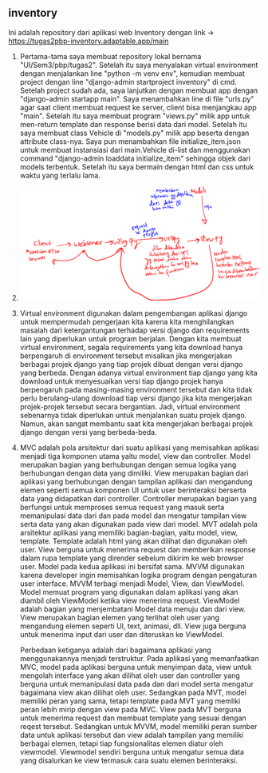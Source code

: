 inventory
---
Ini adalah repository dari aplikasi web Inventory dengan link -> https://tugas2pbp-inventory.adaptable.app/main
1. Pertama-tama saya membuat repository lokal bernama "UI/Sem3/pbp/tugas2".
   Setelah itu saya menyalakan virtual environment dengan menjalankan line "python -m venv env", kemudian membuat project dengan line
   "django-admin startproject inventory" di cmd. Setelah project sudah ada, saya lanjutkan dengan membuat app dengan "django-admin startapp main". Saya menambahkan line di file "urls.py" agar saat
   client membuat request ke server, client bisa menjangkau app "main". Setelah itu saya membuat program "views.py" milik app untuk men-return template dan response berisi data dari model. Setelah itu
   saya membuat class Vehicle di "models.py" milik app beserta dengan attribute class-nya.
   Saya pun menambahkan file initialize_item.json untuk membuat instansiasi dari main.Vehicle di-list dan menggunakan command "django-admin loaddata initialize_item" sehingga objek dari models
   terbentuk.
   Setelah itu saya bermain dengan html dan css untuk waktu yang terlalu lama.
3. ![Bagan Penjelasan request response](BaganTugas2.PNG)
4. Virtual environment digunakan dalam pengembangan aplikasi django untuk mempermudah pengerjaan kita karena kita menghilangkan masalah dari ketergantungan terhadap versi django dan requirements lain
   yang diperlukan untuk program berjalan. Dengan kita membuat virtual environment, segala requirements yang kita download hanya berpengaruh di environment tersebut misalkan jika mengerjakan berbagai
   projek django yang tiap projek dibuat dengan versi django yang berbeda. Dengan adanya virtual environment tiap django yang kita download untuk menyesuaikan versi tiap django projek hanya
   berpengaruh pada masing-masing environment tersebut dan kita tidak perlu berulang-ulang download tiap versi django jika kita mengerjakan projek-projek tersebut secara bergantian. Jadi, virtual
   environment sebenarnya tidak diperlukan untuk menjalankan suatu projek django. Namun, akan sangat membantu saat kita mengerjakan berbagai projek django dengan versi yang berbeda-beda.

5. MVC adalah pola arsitektur dari suatu aplikasi yang memisahkan aplikasi menjadi tiga komponen utama yaitu model, view dan controller.
   Model merupakan bagian yang berhubungan dengan semua logika yang berhubungan dengan data yang dimiliki.
   View merupakan bagian dari aplikasi yang berhubungan dengan tampilan aplikasi dan mengandung elemen seperti semua komponen UI untuk user berinteraksi berserta data yang didapatkan dari controller.
   Controller merupakan bagian yang berfungsi untuk memproses semua request yang masuk serta memanipulasi data dari dan pada model dan mengatur tampilan view serta data yang akan digunakan pada view
   dari model.
   MVT adalah pola arsitektur aplikasi yang memiliki bagian-bagian, yaitu model, view, template.
   Template adalah html yang akan dilihat dan digunakan oleh user. View berguna untuk menerima request dan memberikan response dalam rupa template yang dirender sebelum dikirim ke web browser user.
   Model pada kedua aplikasi ini bersifat sama.
   MVVM digunakan karena developer ingin memisahkan logika program dengan pengaturan user interface. MVVM terbagi menjadi Model, View, dan ViewModel.
   Model memuat program yang digunakan dalam aplikasi yang akan diambil oleh ViewModel ketika view menerima request.
   ViewModel adalah bagian yang menjembatani Model data menuju dan dari view.
   View merupakan bagian elemen yang terlihat oleh user yang mengandung elemen seperti UI, text, animasi, dll. View juga berguna untuk menerima input dari user dan diteruskan ke ViewModel.

   Perbedaan ketiganya adalah dari bagaimana aplikasi yang menggunakannya menjadi terstruktur. Pada aplikasi yang memanfaatkan MVC, model pada aplikasi berguna untuk menyimpan data, view untuk
   mengolah interface yang akan dilihat oleh user dan controller yang berguna untuk memanipulasi data pada dan dari model serta mengatur bagaimana view akan dilihat oleh user. Sedangkan pada MVT,
   model memiliki peran yang sama, tetapi template pada MVT yang memliki peran lebih mirip dengan view pada MVC. View pada MVT berguna untuk menerima request dan membuat template yang sesuai dengan
   reqest tersebut. Sedangkan untuk MVVM, model memiliki peran sumber data untuk aplikasi tersebut dan view adalah tampilan yang memiliki berbagai elemen, tetapi tiap fungsionalitas elemen diatur oleh
   viewmodel. Viewmodel sendiri berguna untuk mengatur semua data yang disalurkan ke view termasuk cara suatu elemen berinteraksi.
